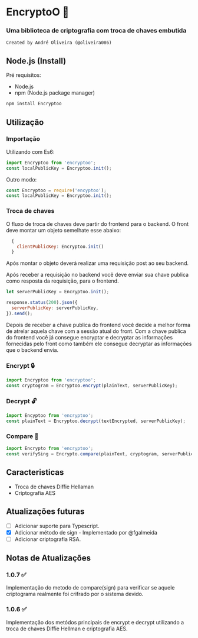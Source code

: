 # EncryptoO 🔐

### Uma biblioteca de criptografia com troca de chaves embutida
```
Created by André Oliveira (@oliveira086)
```

## Node.js (Install)

Pré requisitos:

- Node.js
- npm (Node.js package  manager)

```bash
npm install Encryptoo
```
## Utilização

### Importação
Utilizando com Es6:

```javascript
import Encryptoo from 'encryptoo';
const localPublicKey = Encryptoo.init();
```

Outro modo:

```javascript
const Encryptoo = require('encyptoo');
const localPublicKey = Encryptoo.init();
```
### Troca de chaves

O fluxo de troca de chaves deve partir do frontend para o backend. O front deve montar um objeto semelhate esse abaixo:
```javascript
  {
    clientPublicKey: Encryptoo.init()
  }
```
Após montar o objeto deverá realizar uma requisição post ao seu backend.

Após receber a requisição no backend você deve enviar sua chave publica como resposta da requisição, para o frontend.
```javascript
let serverPublicKey = Encryptoo.init();

response.status(200).json({
  serverPublicKey: serverPublicKey,
}).send();
```
Depois de receber a chave publica do frontend você decide a melhor forma de atrelar aquela chave com a sessão atual do front. Com a chave publica do frontend você já consegue encryptar e decryptar as informações fornecidas pelo front como também ele consegue decryptar as informações que o backend envia.

### Encrypt 🔒
```javascript
import Encryptoo from 'encryptoo';
const cryptogram = Encryptoo.encrypt(plainText, serverPublicKey);
```

### Decrypt 🔓
```javascript
import Encyptoo from 'encryptoo';
const plainText = Encryptoo.decrypt(textEncrypted, serverPublicKey);
```

### Compare 🤝
```javascript
import Encrypto from 'encryptoo';
const verifySing = Encrypto.compare(plainText, cryptogram, serverPublicKey);
```

## Caracteristicas
 - Troca de chaves Diffie Hellaman
 - Criptografia AES
## Atualizações futuras

- [ ] Adicionar suporte para Typescript.
- [x] Adicionar método de sign - Implementado por @fgalmeida
- [ ] Adicionar criptografia RSA.
## Notas de Atualizações
### 1.0.7 ✅
Implementação do metodo de compare(sign) para verificar se aquele criptograma realmente foi crifrado por o sistema devido.
### 1.0.6 ✅
Implementação dos metódos principais de encrypt e decrypt utilizando a troca de chaves Diffie Hellman e criptografia AES.